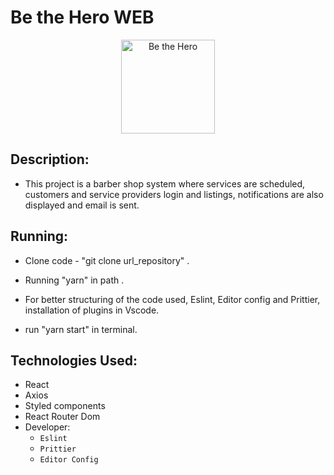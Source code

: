 <head>
	<h1>  Be the Hero WEB</h1>
</head>
<body>
	<p align="center">
  <img src="logo.svg" width="150" title="Be the Hero">
</p>
<div>

  ##  Description:
   - This project is a barber shop system where services are scheduled, customers and service providers login and listings, notifications are also displayed and email is sent.

  ##  Running:
   - Clone code - "git clone url_repository" .
   - Running "yarn" in path .
   - For better structuring of the code used, Eslint, Editor config and Prittier, installation of plugins in Vscode.

   - run "yarn start" in terminal.

   ##  Technologies Used:
   - React
   - Axios
   - Styled components
   - React Router Dom
   - Developer:
        - `Eslint`
        - `Prittier`
        - `Editor Config`



</div>

</body>
